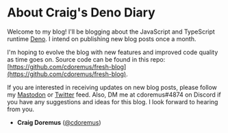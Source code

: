# About Craig's Deno Diary

Welcome to my blog! I'll be blogging about the JavaScript and TypeScript runtime
[Deno](https://deno.land). I intend on publishing new blog posts once a month.

I'm hoping to evolve the blog with new features and improved code quality as
time goes on. Source code can be found in this repo:
[https://github.com/cdoremus/fresh-blog](https://github.com/cdoremus/fresh-blog).

If you are interested in receiving updates on new blog posts, please follow my [Mastodon](https://fosstodon.org/@deno_diary) or [Twitter](https://twitter.com/cdoremus) feed. Also, DM me at cdoremus#4874 on Discord if you have any suggestions and ideas for this blog. I look forward to hearing from you.

- **Craig Doremus** ([@cdoremus](https://hachyderm.io/@cdoremus))
